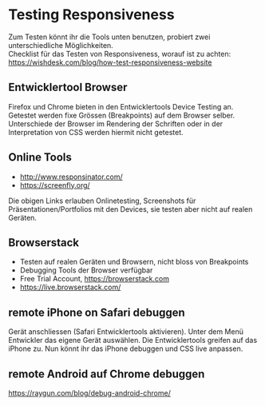 # Testing Responsiveness

Zum Testen könnt ihr die Tools unten benutzen, probiert zwei unterschiedliche Möglichkeiten. <br/>
Checklist für das Testen von Responsiveness, worauf ist zu achten: <br/>
https://wishdesk.com/blog/how-test-responsiveness-website


## Entwicklertool Browser
Firefox und Chrome bieten in den Entwicklertools Device Testing an. 
Getestet werden fixe Grössen (Breakpoints) auf dem Browser selber. 
Unterschiede der Browser im Rendering der Schriften oder in der Interpretation von CSS werden hiermit nicht getestet. 

## Online Tools
* http://www.responsinator.com/
* https://screenfly.org/ 

Die obigen Links erlauben Onlinetesting, Screenshots für Präsentationen/Portfolios mit den Devices, sie testen aber nicht auf realen Geräten.

## Browserstack
* Testen auf realen Geräten und Browsern, nicht bloss von Breakpoints
* Debugging Tools der Browser verfügbar
* Free Trial Account, https://browserstack.com
* https://live.browserstack.com/

## remote iPhone on Safari debuggen
Gerät anschliessen (Safari Entwicklertools aktivieren). Unter dem Menü Entwickler das eigene Gerät auswählen. Die Entwicklertools greifen auf das iPhone zu. Nun könnt ihr das iPhone debuggen und CSS live anpassen. 

## remote Android auf Chrome debuggen
https://raygun.com/blog/debug-android-chrome/